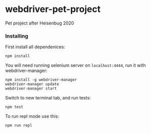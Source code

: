 # webdriver-pet-project

Pet project after Heisenbug 2020

### Installing

First install all dependenices:
```
npm install
```

You will need running selenium server on `localhost:4444`, run it with webdriver-manager:
```
npm install -g webdriver-manager
webdriver-manager update
webdriver-manager start
```

Switch to new terminal tab, and run tests:
```
npm test
```

To run repl mode use this:

```
npm run repl
```